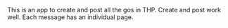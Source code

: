 This is an app to create and post all the gos in THP. Create and post work well. Each message has an individual page. 